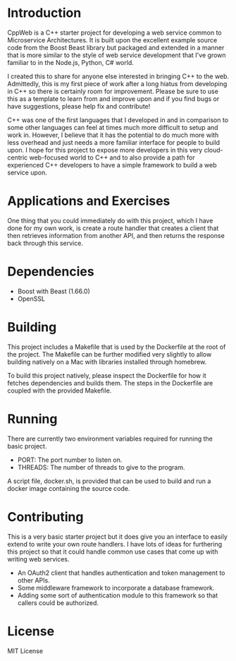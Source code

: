 # Introduction
CppWeb is a C++ starter project for developing a web service common to Microservice Architectures.  It is built upon the excellent example source code from the Boost Beast library but packaged and extended in a manner that is more similar to the style of web service development that I've grown familiar to in the Node.js, Python, C# world.

I created this to share for anyone else interested in bringing C++ to the web.  Admittedly, this is my first piece of work after a long hiatus from developing in C++ so there is certainly room for improvement.  Please be sure to use this as a template to learn from and improve upon and if you find bugs or have suggestions, please help fix and contribute! 

C++ was one of the first languages that I developed in and in comparison to some other languages can feel at times much more difficult to setup and work in.  However, I believe that it has the potential to do much more with less overhead and just needs a more familiar interface for people to build upon.  I hope for this project to expose more developers in this very cloud-centric web-focused world to C++ and to also provide a path for experienced C++ developers to have a simple framework to build a web service upon.

# Applications and Exercises

One thing that you could immediately do with this project, which I have done for my own work, is create a route handler that creates a client that then retrieves information from another API, and then returns the response back through this service.

# Dependencies

* Boost with Beast (1.66.0)
* OpenSSL

# Building

This project includes a Makefile that is used by the Dockerfile at the root of the project.  The Makefile can be further modified very slightly to allow building natively on a Mac with libraries installed through homebrew.

To build this project natively, please inspect the Dockerfile for how it fetches dependencies and builds them.  The steps in the Dockerfile are coupled with the provided Makefile.  

# Running
There are currently two environment variables required for running the basic project.

* PORT: The port number to listen on.
* THREADS: The number of threads to give to the program.

A script file, docker.sh, is provided that can be used to build and run a docker image containing the source code.

# Contributing
This is a very basic starter project but it does give you an interface to easily extend to write your own route handlers.  I have lots of ideas for furthering this project so that it could handle common use cases that come up with writing web services.

* An OAuth2 client that handles authentication and token management to other APIs.  
* Some middleware framework to incorporate a database framework.
* Adding some sort of authentication module to this framework so that callers could be authorized.

# License
MIT License
